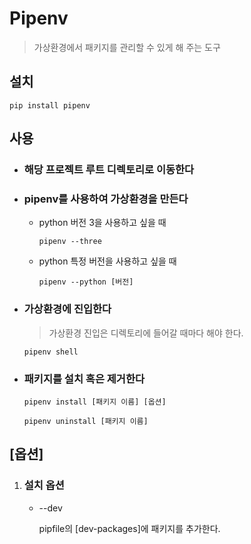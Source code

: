 # Pipenv

> 가상환경에서 패키지를 관리할 수 있게 해 주는 도구

## 설치

`pip install pipenv`

## 사용

-   ### 해당 프로젝트 루트 디렉토리로 이동한다
-   ### pipenv를 사용하여 가상환경을 만든다

    -   python 버전 3을 사용하고 싶을 때

        `pipenv --three`

    -   python 특정 버전을 사용하고 싶을 때

        `pipenv --python [버전]`

-   ### 가상환경에 진입한다

    > 가상환경 진입은 디렉토리에 들어갈 때마다 해야 한다.

    `pipenv shell`

-   ### 패키지를 설치 혹은 제거한다

    `pipenv install [패키지 이름] [옵션]`

    `pipenv uninstall [패키지 이름]`

## [옵션]

1. ### 설치 옵션

    - --dev

        pipfile의 [dev-packages]에 패키지를 추가한다.
